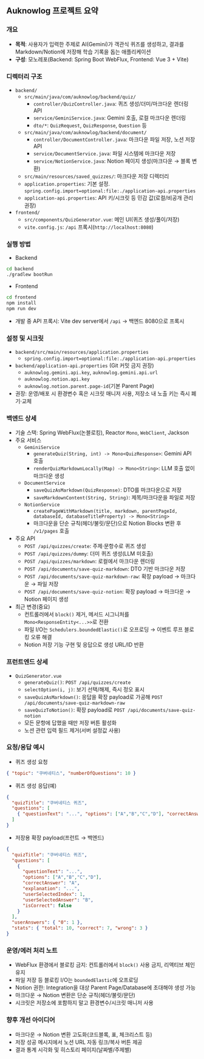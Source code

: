 ## Auknowlog 프로젝트 요약

### 개요
- **목적**: 사용자가 입력한 주제로 AI(Gemini)가 객관식 퀴즈를 생성하고, 결과를 Markdown/Notion에 저장해 학습 기록을 돕는 애플리케이션
- **구성**: 모노레포(Backend: Spring Boot WebFlux, Frontend: Vue 3 + Vite)

### 디렉터리 구조
- `backend/`
  - `src/main/java/com/auknowlog/backend/quiz/`
    - `controller/QuizController.java`: 퀴즈 생성/더미/마크다운 렌더링 API
    - `service/GeminiService.java`: Gemini 호출, 로컬 마크다운 렌더링
    - `dto/*`: `QuizRequest`, `QuizResponse`, `Question` 등
  - `src/main/java/com/auknowlog/backend/document/`
    - `controller/DocumentController.java`: 마크다운 파일 저장, 노션 저장 API
    - `service/DocumentService.java`: 파일 시스템에 마크다운 저장
    - `service/NotionService.java`: Notion 페이지 생성(마크다운 → 블록 변환)
  - `src/main/resources/saved_quizzes/`: 마크다운 저장 디렉터리
  - `application.properties`: 기본 설정. `spring.config.import=optional:file:./application-api.properties`
  - `application-api.properties`: API 키/시크릿 등 민감 값(로컬/비공개 관리 권장)
- `frontend/`
  - `src/components/QuizGenerator.vue`: 메인 UI(퀴즈 생성/풀이/저장)
  - `vite.config.js`: `/api` 프록시(`http://localhost:8080`)

### 실행 방법
- Backend
```bash
cd backend
./gradlew bootRun
```
- Frontend
```bash
cd frontend
npm install
npm run dev
```
- 개발 중 API 프록시: Vite dev server에서 `/api` → 백엔드 8080으로 프록시

### 설정 및 시크릿
- `backend/src/main/resources/application.properties`
  - `spring.config.import=optional:file:./application-api.properties`
- `backend/application-api.properties` (Git 커밋 금지 권장)
  - `auknowlog.gemini.api.key`, `auknowlog.gemini.api.url`
  - `auknowlog.notion.api.key`
  - `auknowlog.notion.parent.page-id`(기본 Parent Page)
- 권장: 운영/배포 시 환경변수 혹은 시크릿 매니저 사용, 저장소 내 노출 키는 즉시 폐기·교체

### 백엔드 상세
- 기술 스택: Spring WebFlux(논블로킹), Reactor `Mono`, `WebClient`, Jackson
- 주요 서비스
  - `GeminiService`
    - `generateQuiz(String, int) -> Mono<QuizResponse>`: Gemini API 호출
    - `renderQuizMarkdownLocally(Map) -> Mono<String>`: LLM 호출 없이 마크다운 생성
  - `DocumentService`
    - `saveQuizAsMarkdown(QuizResponse)`: DTO를 마크다운으로 저장
    - `saveMarkdownContent(String, String)`: 제목/마크다운을 파일로 저장
  - `NotionService`
    - `createPageWithMarkdown(title, markdown, parentPageId, databaseId, databaseTitleProperty) -> Mono<String>`
    - 마크다운을 단순 규칙(헤더/불릿/문단)으로 Notion Blocks 변환 후 `/v1/pages` 호출
- 주요 API
  - `POST /api/quizzes/create`: 주제·문항수로 퀴즈 생성
  - `POST /api/quizzes/dummy`: 더미 퀴즈 생성(LLM 미호출)
  - `POST /api/quizzes/markdown`: 로컬에서 마크다운 렌더링
  - `POST /api/documents/save-quiz-markdown`: DTO 기반 마크다운 저장
  - `POST /api/documents/save-quiz-markdown-raw`: 확장 payload → 마크다운 → 파일 저장
  - `POST /api/documents/save-quiz-notion`: 확장 payload → 마크다운 → Notion 페이지 생성
- 최근 변경(중요)
  - 컨트롤러에서 `block()` 제거, 메서드 시그니처를 `Mono<ResponseEntity<...>>`로 전환
  - 파일 I/O는 `Schedulers.boundedElastic()`로 오프로딩 → 이벤트 루프 블로킹 오류 해결
  - Notion 저장 기능 구현 및 응답으로 생성 URL/ID 반환

### 프런트엔드 상세
- `QuizGenerator.vue`
  - `generateQuiz()`: `POST /api/quizzes/create`
  - `selectOption(i, j)`: 보기 선택/해제, 즉시 정오 표시
  - `saveQuizAsMarkdown()`: 응답을 확장 payload로 가공해 `POST /api/documents/save-quiz-markdown-raw`
  - `saveQuizToNotion()`: 확장 payload로 `POST /api/documents/save-quiz-notion`
  - 모든 문항에 답했을 때만 저장 버튼 활성화
  - 노션 관련 입력 필드 제거(서버 설정값 사용)

### 요청/응답 예시
- 퀴즈 생성 요청
```json
{ "topic": "쿠버네티스", "numberOfQuestions": 10 }
```
- 퀴즈 생성 응답(예)
```json
{
  "quizTitle": "쿠버네티스 퀴즈",
  "questions": [
    { "questionText": "...", "options": ["A","B","C","D"], "correctAnswer": "A", "explanation": "..." }
  ]
}
```
- 저장용 확장 payload(프런트 → 백엔드)
```json
{
  "quizTitle": "쿠버네티스 퀴즈",
  "questions": [
    {
      "questionText": "...",
      "options": ["A","B","C","D"],
      "correctAnswer": "A",
      "explanation": "...",
      "userSelectedIndex": 1,
      "userSelectedAnswer": "B",
      "isCorrect": false
    }
  ],
  "userAnswers": { "0": 1 },
  "stats": { "total": 10, "correct": 7, "wrong": 3 }
}
```

### 운영/에러 처리 노트
- WebFlux 환경에서 블로킹 금지: 컨트롤러에서 `block()` 사용 금지, 리액티브 체인 유지
- 파일 저장 등 블로킹 I/O는 `boundedElastic`에 오프로딩
- Notion 권한: Integration을 대상 Parent Page/Database에 초대해야 생성 가능
- 마크다운 → Notion 변환은 단순 규칙(헤더/불릿/문단)
- 시크릿은 저장소에 포함하지 말고 환경변수/시크릿 매니저 사용

### 향후 개선 아이디어
- 마크다운 → Notion 변환 고도화(코드블록, 표, 체크리스트 등)
- 저장 성공 메시지에서 노션 URL 자동 링크/복사 버튼 제공
- 결과 통계 시각화 및 히스토리 페이지(날짜별/주제별)


